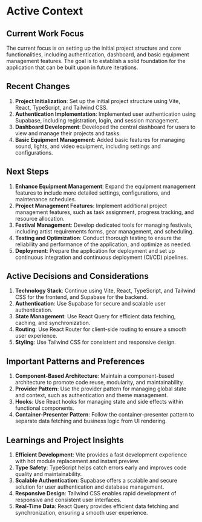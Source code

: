 # Active Context

## Current Work Focus
The current focus is on setting up the initial project structure and core functionalities, including authentication, dashboard, and basic equipment management features. The goal is to establish a solid foundation for the application that can be built upon in future iterations.

## Recent Changes
1. **Project Initialization**: Set up the initial project structure using Vite, React, TypeScript, and Tailwind CSS.
2. **Authentication Implementation**: Implemented user authentication using Supabase, including registration, login, and session management.
3. **Dashboard Development**: Developed the central dashboard for users to view and manage their projects and tasks.
4. **Basic Equipment Management**: Added basic features for managing sound, lights, and video equipment, including settings and configurations.

## Next Steps
1. **Enhance Equipment Management**: Expand the equipment management features to include more detailed settings, configurations, and maintenance schedules.
2. **Project Management Features**: Implement additional project management features, such as task assignment, progress tracking, and resource allocation.
3. **Festival Management**: Develop dedicated tools for managing festivals, including artist requirements forms, gear management, and scheduling.
4. **Testing and Optimization**: Conduct thorough testing to ensure the reliability and performance of the application, and optimize as needed.
5. **Deployment**: Prepare the application for deployment and set up continuous integration and continuous deployment (CI/CD) pipelines.

## Active Decisions and Considerations
1. **Technology Stack**: Continue using Vite, React, TypeScript, and Tailwind CSS for the frontend, and Supabase for the backend.
2. **Authentication**: Use Supabase for secure and scalable user authentication.
3. **State Management**: Use React Query for efficient data fetching, caching, and synchronization.
4. **Routing**: Use React Router for client-side routing to ensure a smooth user experience.
5. **Styling**: Use Tailwind CSS for consistent and responsive design.

## Important Patterns and Preferences
1. **Component-Based Architecture**: Maintain a component-based architecture to promote code reuse, modularity, and maintainability.
2. **Provider Pattern**: Use the provider pattern for managing global state and context, such as authentication and theme management.
3. **Hooks**: Use React hooks for managing state and side effects within functional components.
4. **Container-Presenter Pattern**: Follow the container-presenter pattern to separate data fetching and business logic from UI rendering.

## Learnings and Project Insights
1. **Efficient Development**: Vite provides a fast development experience with hot module replacement and instant preview.
2. **Type Safety**: TypeScript helps catch errors early and improves code quality and maintainability.
3. **Scalable Authentication**: Supabase offers a scalable and secure solution for user authentication and database management.
4. **Responsive Design**: Tailwind CSS enables rapid development of responsive and consistent user interfaces.
5. **Real-Time Data**: React Query provides efficient data fetching and synchronization, ensuring a smooth user experience.
